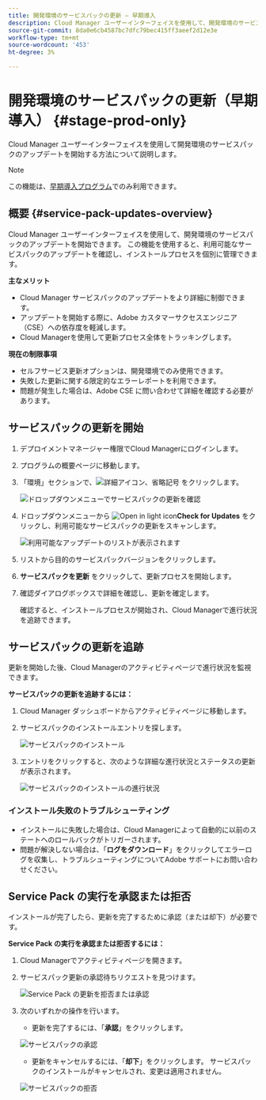 ```yaml
---
title: 開発環境のサービスパックの更新 – 早期導入
description: Cloud Manager ユーザーインターフェイスを使用して、開発環境のサービスパックのアップデートを開始する方法について説明します。
source-git-commit: 8da0e6cb4587bc7dfc79bec415ff3aeef2d12e3e
workflow-type: tm+mt
source-wordcount: '453'
ht-degree: 3%

---
```


# 開発環境のサービスパックの更新（早期導入） {#stage-prod-only}

Cloud Manager ユーザーインターフェイスを使用して開発環境のサービスパックのアップデートを開始する方法について説明します。

>[!NOTE]
>
>この機能は、[早期導入プログラム](/help/release-notes/current.md)でのみ利用できます。

## 概要 {#service-pack-updates-overview}

Cloud Manager ユーザーインターフェイスを使用して、開発環境のサービスパックのアップデートを開始できます。 この機能を使用すると、利用可能なサービスパックのアップデートを確認し、インストールプロセスを個別に管理できます。

**主なメリット**

* Cloud Manager サービスパックのアップデートをより詳細に制御できます。
* アップデートを開始する際に、Adobe カスタマーサクセスエンジニア（CSE）への依存度を軽減します。
* Cloud Managerを使用して更新プロセス全体をトラッキングします。

**現在の制限事項**

* セルフサービス更新オプションは、開発環境でのみ使用できます。
* 失敗した更新に関する限定的なエラーレポートを利用できます。
* 問題が発生した場合は、Adobe CSE に問い合わせて詳細を確認する必要があります。

## サービスパックの更新を開始

1. デプロイメントマネージャー権限でCloud Managerにログインします。
1. プログラムの概要ページに移動します。
1. 「環境」セクションで、![ 詳細アイコン、省略記号 ](https://spectrum.adobe.com/static/icons/workflow_18/Smock_More_18_N.svg) をクリックします。

   ![ ドロップダウンメニューでサービスパックの更新を確認 ](/help/using/assets/service-pack-check-for-updates.png)

1. ドロップダウンメニューから ![Open in light icon](https://spectrum.adobe.com/static/icons/workflow_18/Smock_OpenInLight_18_N.svg)**Check for Updates** をクリックし、利用可能なサービスパックの更新をスキャンします。

   ![ 利用可能なアップデートのリストが表示されます ](/help/using/assets/service-pack-versions.png)

1. リストから目的のサービスパックバージョンをクリックします。
1. **サービスパックを更新** をクリックして、更新プロセスを開始します。
1. 確認ダイアログボックスで詳細を確認し、更新を確定します。

   確認すると、インストールプロセスが開始され、Cloud Managerで進行状況を追跡できます。

## サービスパックの更新を追跡

更新を開始した後、Cloud Managerのアクティビティページで進行状況を監視できます。

**サービスパックの更新を追跡するには：**

1. Cloud Manager ダッシュボードからアクティビティページに移動します。
1. サービスパックのインストールエントリを探します。

   ![ サービスパックのインストール ](/help/using/assets/service-pack-installation.png)

1. エントリをクリックすると、次のような詳細な進行状況とステータスの更新が表示されます。

   ![ サービスパックのインストールの進行状況 ](/help/using/assets/service-pack-progression.png)

### インストール失敗のトラブルシューティング

* インストールに失敗した場合は、Cloud Managerによって自動的に以前のステートへのロールバックがトリガーされます。
* 問題が解決しない場合は、「**ログをダウンロード**」をクリックしてエラーログを収集し、トラブルシューティングについてAdobe サポートにお問い合わせください。

## Service Pack の実行を承認または拒否

インストールが完了したら、更新を完了するために承認（または却下）が必要です。

**Service Pack の実行を承認または拒否するには：**

1. Cloud Managerでアクティビティページを開きます。
1. サービスパック更新の承認待ちリクエストを見つけます。

   ![Service Pack の更新を拒否または承認 ](/help/using/assets/service-pack-reject-approve.png)

1. 次のいずれかの操作を行います。

   * 更新を完了するには、「**承認**」をクリックします。

   ![ サービスパックの承認 ](/help/using/assets/service-pack-approve.png)

   * 更新をキャンセルするには、「**却下**」をクリックします。
サービスパックのインストールがキャンセルされ、変更は適用されません。

   ![ サービスパックの拒否 ](/help/using/assets/service-pack-reject.png)


